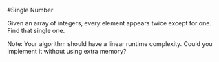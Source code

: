 #Single Number

Given an array of integers, every element appears twice except for one. Find that single one.

Note:
Your algorithm should have a linear runtime complexity. Could you implement it without using extra memory?
